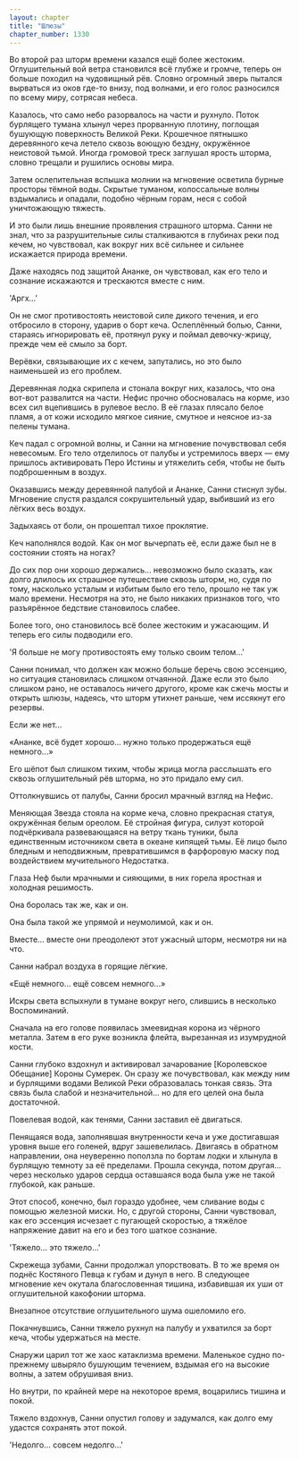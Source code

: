 ```yaml
---
layout: chapter
title: "Шлюзы"
chapter_number: 1330
---
```


Во второй раз шторм времени казался ещё более жестоким. Оглушительный вой ветра становился всё глубже и громче, теперь он больше походил на чудовищный рёв. Словно огромный зверь пытался вырваться из оков где-то внизу, под волнами, и его голос разносился по всему миру, сотрясая небеса.

Казалось, что само небо разорвалось на части и рухнуло. Поток бурлящего тумана хлынул через прорванную плотину, поглощая бушующую поверхность Великой Реки. Крошечное пятнышко деревянного кеча летело сквозь воющую бездну, окружённое неистовой тьмой. Иногда громовой треск заглушал ярость шторма, словно трещали и рушились основы мира.

Затем ослепительная вспышка молнии на мгновение осветила бурные просторы тёмной воды. Скрытые туманом, колоссальные волны вздымались и опадали, подобно чёрным горам, неся с собой уничтожающую тяжесть.

И это были лишь внешние проявления страшного шторма. Санни не знал, что за разрушительные силы сталкиваются в глубинах реки под кечем, но чувствовал, как вокруг них всё сильнее и сильнее искажается природа времени.

Даже находясь под защитой Ананке, он чувствовал, как его тело и сознание искажаются и трескаются вместе с ним.

'Аргх...'

Он не смог противостоять неистовой силе дикого течения, и его отбросило в сторону, ударив о борт кеча. Ослеплённый болью, Санни, стараясь игнорировать её, протянул руку и поймал девочку-жрицу, прежде чем её смыло за борт.

Верёвки, связывающие их с кечем, запутались, но это было наименьшей из его проблем.

Деревянная лодка скрипела и стонала вокруг них, казалось, что она вот-вот развалится на части. Нефис прочно обосновалась на корме, изо всех сил вцепившись в рулевое весло. В её глазах плясало белое пламя, а от кожи исходило мягкое сияние, смутное и неясное из-за пелены тумана.

Кеч падал с огромной волны, и Санни на мгновение почувствовал себя невесомым. Его тело отделилось от палубы и устремилось вверх — ему пришлось активировать Перо Истины и утяжелить себя, чтобы не быть подброшенным в воздух.

Оказавшись между деревянной палубой и Ананке, Санни стиснул зубы. Мгновение спустя раздался сокрушительный удар, выбивший из его лёгких весь воздух.

Задыхаясь от боли, он прошептал тихое проклятие.

Кеч наполнялся водой. Как он мог вычерпать её, если даже был не в состоянии стоять на ногах?

До сих пор они хорошо держались... невозможно было сказать, как долго длилось их страшное путешествие сквозь шторм, но, судя по тому, насколько усталым и избитым было его тело, прошло не так уж мало времени. Несмотря на это, не было никаких признаков того, что разъярённое бедствие становилось слабее.

Более того, оно становилось всё более жестоким и ужасающим. И теперь его силы подводили его.

'Я больше не могу противостоять ему только своим телом...'

Санни понимал, что должен как можно больше беречь свою эссенцию, но ситуация становилась слишком отчаянной. Даже если это было слишком рано, не оставалось ничего другого, кроме как сжечь мосты и открыть шлюзы, надеясь, что шторм утихнет раньше, чем иссякнут его резервы.

Если же нет...

«Ананке, всё будет хорошо... нужно только продержаться ещё немного...»

Его шёпот был слишком тихим, чтобы жрица могла расслышать его сквозь оглушительный рёв шторма, но это придало ему сил.

Оттолкнувшись от палубы, Санни бросил мрачный взгляд на Нефис.

Меняющая Звезда стояла на корме кеча, словно прекрасная статуя, окружённая белым ореолом. Её стройная фигура, силуэт которой подчёркивала развевающаяся на ветру ткань туники, была единственным источником света в океане кипящей тьмы. Её лицо было бледным и неподвижным, превратившимся в фарфоровую маску под воздействием мучительного Недостатка.

Глаза Неф были мрачными и сияющими, в них горела яростная и холодная решимость.

Она боролась так же, как и он.

Она была такой же упрямой и неумолимой, как и он.

Вместе... вместе они преодолеют этот ужасный шторм, несмотря ни на что.

Санни набрал воздуха в горящие лёгкие.

«Ещё немного... ещё совсем немного...»

Искры света вспыхнули в тумане вокруг него, слившись в несколько Воспоминаний.

Сначала на его голове появилась змеевидная корона из чёрного металла. Затем в его руке возникла флейта, вырезанная из изумрудной кости.

Санни глубоко вздохнул и активировал зачарование [Королевское Обещание] Короны Сумерек. Он сразу же почувствовал, как между ним и бурлящими водами Великой Реки образовалась тонкая связь. Эта связь была слабой и незначительной... но для его целей она была достаточной.

Повелевая водой, как тенями, Санни заставил её двигаться.

Пенящаяся вода, заполнявшая внутренности кеча и уже достигавшая уровня выше его голеней, вдруг зашевелилась. Двигаясь в обратном направлении, она неуверенно поползла по бортам лодки и хлынула в бурлящую темноту за её пределами. Прошла секунда, потом другая... через несколько ударов сердца оставшаяся вода была уже не такой глубокой, как раньше.

Этот способ, конечно, был гораздо удобнее, чем сливание воды с помощью железной миски. Но, с другой стороны, Санни чувствовал, как его эссенция исчезает с пугающей скоростью, а тяжёлое напряжение давит на его и без того шаткое сознание.

'Тяжело... это тяжело...'

Скрежеща зубами, Санни продолжал упорствовать. В то же время он поднёс Костяного Певца к губам и дунул в него. В следующее мгновение кеч окутала благословенная тишина, избавившая их уши от оглушительной какофонии шторма.

Внезапное отсутствие оглушительного шума ошеломило его.

Покачнувшись, Санни тяжело рухнул на палубу и ухватился за борт кеча, чтобы удержаться на месте.

Снаружи царил тот же хаос катаклизма времени. Маленькое судно по-прежнему швыряло бушующим течением, вздымая его на высокие волны, а затем обрушивая вниз.

Но внутри, по крайней мере на некоторое время, воцарились тишина и покой.

Тяжело вздохнув, Санни опустил голову и задумался, как долго ему удастся сохранять этот покой.

'Недолго... совсем недолго...'